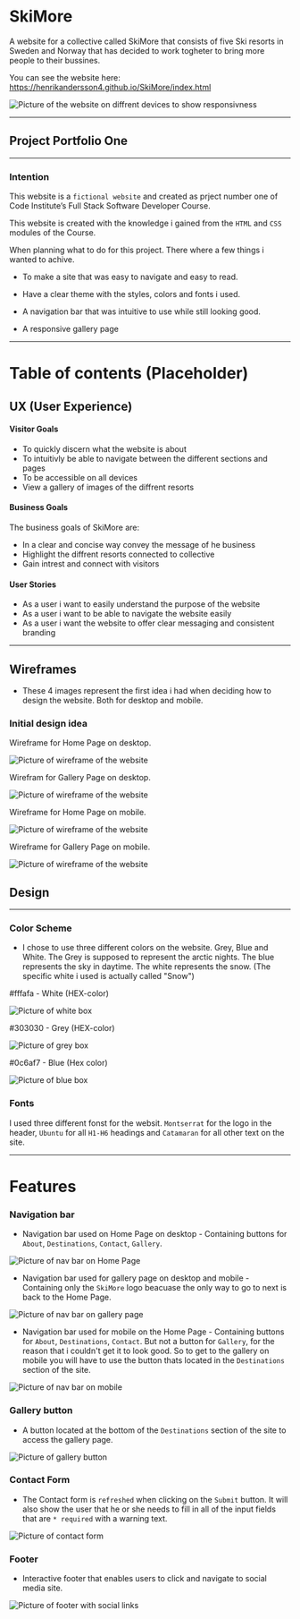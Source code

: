 # SkiMore

A website for a collective called SkiMore that consists of five Ski resorts in Sweden and Norway that has decided to work togheter to bring more people to their bussines.

You can see the website here: <https://henrikandersson4.github.io/SkiMore/index.html>

![Picture of the website on diffrent devices to show responsivness](/assets/images/responsive-image.png)

---

## Project Portfolio One

---

### Intention

This website is a `fictional website` and created as prject number one of Code Institute’s Full Stack Software Developer Course.

This website is created with the knowledge i gained from the `HTML` and `CSS` modules of the Course.

When planning what to do for this project. There where a few things i wanted to achive.

* To make a site that was easy to navigate and easy to read.

* Have a clear theme with the styles, colors and fonts i used.

* A navigation bar that was intuitive to use while still looking good.

* A responsive gallery page

---

# Table of contents (Placeholder)

## UX (User Experience)

#### Visitor Goals

* To quickly discern what the website is about
* To intuitivly be able to navigate between the different sections and pages
* To be accessible on all devices
* View a gallery of images of the diffrent resorts

#### Business Goals

The business goals of SkiMore are:

* In a clear and concise way convey the message of he business
* Highlight the diffrent resorts connected to collective
* Gain intrest and connect with visitors

#### User Stories

* As a user i want to easily understand the purpose of the website
* As a user i want to be able to navigate the website easily
* As a user i want the website to offer clear messaging and consistent branding

---

## Wireframes

* These 4 images represent the first idea i had when deciding how to design the website. Both for desktop and mobile.

### Initial design idea

Wireframe for Home Page on desktop.

![Picture of wireframe of the website](/assets/images/wireframe-homepage.png)

Wirefram for Gallery Page on desktop.

![Picture of wireframe of the website](/assets/images/wireframe-gallery.png)

Wireframe for Home Page on mobile.

![Picture of wireframe of the website](/assets/images/wireframe-homepage-phone.png)

Wireframe for Gallery Page on mobile.

![Picture of wireframe of the website](/assets/images/wireframe-gallery-phone.png)

## Design

---

### Color Scheme

* I chose to use three different colors on the website. Grey, Blue and White. The Grey is supposed to represent the arctic nights. The blue represents the sky in daytime. The white represents the snow. (The specific white i used is actually called "Snow")

#fffafa - White (HEX-color)

![Picture of white box](/assets/images/white-box.png)

#303030 - Grey (HEX-color)

![Picture of grey box](/assets/images/grey-box.png)

#0c6af7 - Blue (Hex color)

![Picture of blue box](/assets/images/blue-box.png)

### Fonts

I used three different fonst for the websit. `Montserrat` for the logo in the header, `Ubuntu` for all `H1-H6` headings and `Catamaran` for all other text on the site.


---
# Features

### Navigation bar

* Navigation bar used on Home Page on desktop - Containing buttons for `About`, `Destinations`, `Contact`, `Gallery`.

![Picture of nav bar on Home Page](/assets/images/nav-bar.png)

* Navigation bar used for gallery page on desktop and mobile - Containing only the `SkiMore` logo beacuase the only way to go to next is back to the Home Page.
  
![Picture of nav bar on gallery page](/assets/images/nav-bar-gallery.png)

* Navigation bar used for mobile on the Home Page - Containing buttons for `About`, `Destinations`, `Contact`. But not a button for `Gallery`, for the reason that i couldn't get it to look good. So to get to the gallery on mobile you will have to use the button thats located in the `Destinations` section of the site.

![Picture of nav bar on mobile](/assets/images/nav-bar-mobile.png)

### Gallery button

* A button located at the bottom of the `Destinations` section of the site to access the gallery page.

![Picture of gallery button](/assets/images/gallery-button.png)

### Contact Form

* The Contact form is `refreshed` when clicking on the `Submit` button. It will also show the user that he or she needs to fill in all of the input fields that are `* required` with a warning text.

![Picture of contact form](/assets/images/contact-form.png)

### Footer

* Interactive footer that enables users to click and navigate to social media site.

![Picture of footer with social links](/assets/images/footer.png)
